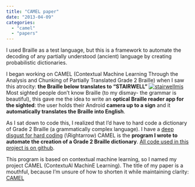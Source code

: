```yaml
---
title: "CAMEL paper"
date: "2013-04-09"
categories: 
  - "camel"
  - "papers"
---
```


I used Braille as a test language, but this is a framework to automate the decoding of any partially understood (ancient) language by creating probabilistic dictionaries.

I began working on CAMEL (Contextual Machine Learning Through the Analysis and Chunking of Partially Translated Grade 2 Braille) when I saw this atrocity: **the Braille below translates to “STAIRWELL”** [![stairwellmis](/wp-content/uploads/2013/04/stairwellmis.jpg)](/wp-content/uploads/2013/04/stairwellmis.jpg) Most sighted people don’t know Braille (to my dismay- the grammar is beautiful), this gave me the idea to write an **optical Braille reader app for the sighted**: the user holds their Android **camera up to a sign** and it **automatically translates the Braille into English**.

As I sat down to code this, I realized that I’d have to hard code a dictionary of Grade 2 Braille (a grammatically complex language). I have a [deep disgust for hard coding](http://xkcd.com/974/) \(\Rightarrow\) CAMEL is the **program I wrote to automate the creation of a Grade 2 Braille dictionary**. [All code used in this project is on github](https://github.com/catherineray/CAMEL).

This program is based on contextual machine learning, so I named my project CAMEL (ContextuAl MachinE Learning). The title of my paper is a mouthful, because I’m unsure of how to shorten it while maintaining clarity: [CAMEL](/wp-content/uploads/2013/04/camel.pdf)

